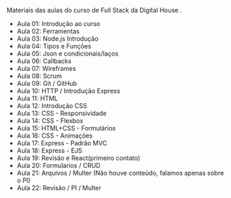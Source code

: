 Materiais das aulas do curso de Full Stack da Digital House
.

- Aula 01: Introdução ao curso
- Aula 02: Ferramentas
- Aula 03: Node.js Introdução
- Aula 04: Tipos e Funções
- Aula 05: Json e condicionais/laços
- Aula 06: Callbacks
- Aula 07: Wireframes
- Aula 08: Scrum
- Aula 09: Git / GitHub
- Aula 10: HTTP / Introdução Express
- Aula 11: HTML
- Aula 12: Introdução CSS 
- Aula 13: CSS - Responsividade
- Aula 14: CSS - Flexbox
- Aula 15: HTML+CSS - Formulários
- Aula 16: CSS - Animações
- Aula 17: Express - Padrão MVC
- Aula 18: Express - EJS
- Aula 19: Revisão e React(primeiro contato)
- Aula 20: Formularios / CRUD
- Aula 21: Arquivos / Multer (Não houve conteúdo, falamos apenas sobre o PI)
- Aula 22: Revisão / PI / Multer
